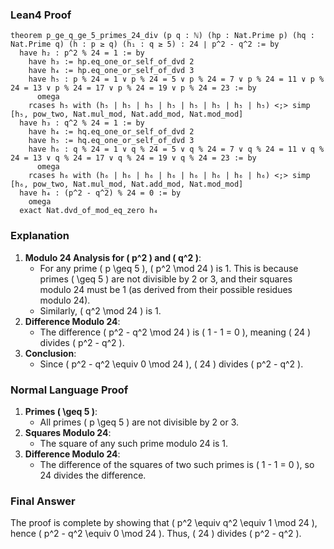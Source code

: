 ### Lean4 Proof
```lean4
theorem p_ge_q_ge_5_primes_24_div (p q : ℕ) (hp : Nat.Prime p) (hq : Nat.Prime q) (h : p ≥ q) (h₁ : q ≥ 5) : 24 ∣ p^2 - q^2 := by
  have h₂ : p^2 % 24 = 1 := by
    have h₃ := hp.eq_one_or_self_of_dvd 2
    have h₄ := hp.eq_one_or_self_of_dvd 3
    have h₅ : p % 24 = 1 ∨ p % 24 = 5 ∨ p % 24 = 7 ∨ p % 24 = 11 ∨ p % 24 = 13 ∨ p % 24 = 17 ∨ p % 24 = 19 ∨ p % 24 = 23 := by
      omega
    rcases h₅ with (h₅ | h₅ | h₅ | h₅ | h₅ | h₅ | h₅ | h₅) <;> simp [h₅, pow_two, Nat.mul_mod, Nat.add_mod, Nat.mod_mod]
  have h₃ : q^2 % 24 = 1 := by
    have h₄ := hq.eq_one_or_self_of_dvd 2
    have h₅ := hq.eq_one_or_self_of_dvd 3
    have h₆ : q % 24 = 1 ∨ q % 24 = 5 ∨ q % 24 = 7 ∨ q % 24 = 11 ∨ q % 24 = 13 ∨ q % 24 = 17 ∨ q % 24 = 19 ∨ q % 24 = 23 := by
      omega
    rcases h₆ with (h₆ | h₆ | h₆ | h₆ | h₆ | h₆ | h₆ | h₆) <;> simp [h₆, pow_two, Nat.mul_mod, Nat.add_mod, Nat.mod_mod]
  have h₄ : (p^2 - q^2) % 24 = 0 := by
    omega
  exact Nat.dvd_of_mod_eq_zero h₄
```
### Explanation
1. **Modulo 24 Analysis for \( p^2 \) and \( q^2 \)**:
   - For any prime \( p \geq 5 \), \( p^2 \mod 24 \) is 1. This is because primes \( \geq 5 \) are not divisible by 2 or 3, and their squares modulo 24 must be 1 (as derived from their possible residues modulo 24).
   - Similarly, \( q^2 \mod 24 \) is 1.
2. **Difference Modulo 24**:
   - The difference \( p^2 - q^2 \mod 24 \) is \( 1 - 1 = 0 \), meaning \( 24 \) divides \( p^2 - q^2 \).
3. **Conclusion**:
   - Since \( p^2 - q^2 \equiv 0 \mod 24 \), \( 24 \) divides \( p^2 - q^2 \).

### Normal Language Proof
1. **Primes \( \geq 5 \)**:
   - All primes \( p \geq 5 \) are not divisible by 2 or 3.
2. **Squares Modulo 24**:
   - The square of any such prime modulo 24 is 1.
3. **Difference Modulo 24**:
   - The difference of the squares of two such primes is \( 1 - 1 = 0 \), so 24 divides the difference.

### Final Answer
The proof is complete by showing that \( p^2 \equiv q^2 \equiv 1 \mod 24 \), hence \( p^2 - q^2 \equiv 0 \mod 24 \). Thus, \( 24 \) divides \( p^2 - q^2 \).